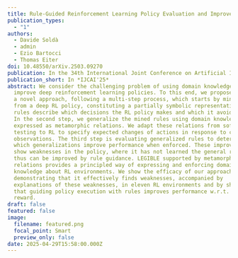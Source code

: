 ```yaml
---
title: Rule-Guided Reinforcement Learning Policy Evaluation and Improvement
publication_types:
  - "1"
authors:
  - Davide Soldà
  - admin
  - Ezio Bartocci
  - Thomas Eiter
doi: 10.48550/arXiv.2503.09270
publication: In the 34th International Joint Conference on Artificial Intelligence (IJCAI)
publication_short: In *IJCAI'25*
abstract: We consider the challenging problem of using domain knowledge to
  improve deep reinforcement learning policies. To this end, we propose LEGIBLE,
  a novel approach, following a multi-step process, which starts by mining rules
  from a deep RL policy, constituting a partially symbolic representation. These
  rules describe which decisions the RL policy makes and which it avoids making.
  In the second step, we generalize the mined rules using domain knowledge
  expressed as metamorphic relations. We adapt these relations from software
  testing to RL to specify expected changes of actions in response to changes in
  observations. The third step is evaluating generalized rules to determine
  which generalizations improve performance when enforced. These improvements
  show weaknesses in the policy, where it has not learned the general rules and
  thus can be improved by rule guidance. LEGIBLE supported by metamorphic
  relations provides a principled way of expressing and enforcing domain
  knowledge about RL environments. We show the efficacy of our approach by
  demonstrating that it effectively finds weaknesses, accompanied by
  explanations of these weaknesses, in eleven RL environments and by showcasing
  that guiding policy execution with rules improves performance w.r.t. gained
  reward.
draft: false
featured: false
image:
  filename: featured.png
  focal_point: Smart
  preview_only: false
date: 2025-04-29T15:58:00.000Z
---
```

